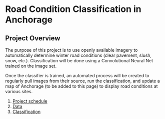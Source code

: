 # Road Condition Classification in Anchorage

## Project Overview

The purpose of this project is to use openly available imagery to automatically determine winter road conditions (clear pavement, slush, snow, etc.). Classification will be done using a Convolutional Neural Net trained on the image set.

Once the classifier is trained, an automated process will be created to regularly pull images from their source, run the classification, and update a map of Anchorage (to be added to this page) to display road conditions at various sites.


1. [Project schedule](docs/schedule.md)
2. [Data](docs/data.md)
3. [Classification](docs/classification.md)
